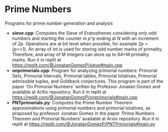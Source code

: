 # Prime Numbers
Programs for prime number generation and analysis
<ul>
<li> <b>sieve.cpp</b>: Computes the Sieve of Eratosthenes considering only odd numbers and starting the counter in <i>p^p</i> ending at <i>N</i> with an increment of <i>2p</i>. Operations are at bit level when possible, for example <i>2p = (p<<1)</i>. An array of int is used for storing odd number marks of primality. Therefore, and array of M integers can store up to 64*M primality marks. Run it in replit at <a href="https://replit.com/@JonatanGomezP/sieve#main.cpp">https://replit.com/@JonatanGomezP/sieve#main.cpp</a></li>
<li> <b>onprimorials.cpp</b>: Program for analyzing primorial numbers: Primorial Sets, Primorial Intervals, Primorial tables, Primorial totatives, Primorial admissible tuples, and Goldback conjectures. This program is part of the paper 'On Primorial Numbers' written by Professor Jonatan Gomez and available at ArXiv repository. Run it in replit at <a href="https://replit.com/@JonatanGomezP/onprimorials#main.cpp">https://replit.com/@JonatanGomezP/onprimorials#main.cpp</a></li>
<li> <b>PNTprimorials.py</b>: Computes the Prime Number Theorem approximations using primorial numbers and primorial totatives, as proposed by professor Jonatan Gomez in the paper 'Prime Numbers Theorem and Primorial Numbers' available at Arxiv repository. Run it in replit at <a href="https://replit.com/@JonatanGomezP/PNTprimorials#main.py">https://replit.com/@JonatanGomezP/PNTPrimorials#main.py</a></li>

</lu>
